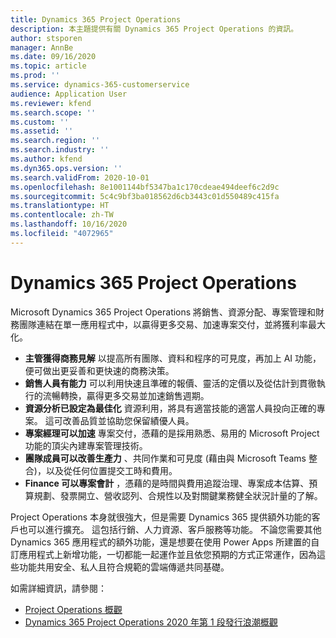 ```yaml
---
title: Dynamics 365 Project Operations
description: 本主題提供有關 Dynamics 365 Project Operations 的資訊。
author: stsporen
manager: AnnBe
ms.date: 09/16/2020
ms.topic: article
ms.prod: ''
ms.service: dynamics-365-customerservice
audience: Application User
ms.reviewer: kfend
ms.search.scope: ''
ms.custom: ''
ms.assetid: ''
ms.search.region: ''
ms.search.industry: ''
ms.author: kfend
ms.dyn365.ops.version: ''
ms.search.validFrom: 2020-10-01
ms.openlocfilehash: 8e1001144bf5347ba1c170cdeae494deef6c2d9c
ms.sourcegitcommit: 5c4c9bf3ba018562d6cb3443c01d550489c415fa
ms.translationtype: HT
ms.contentlocale: zh-TW
ms.lasthandoff: 10/16/2020
ms.locfileid: "4072965"
---
```

# <a name="dynamics-365-project-operations"></a>Dynamics 365 Project Operations

Microsoft Dynamics 365 Project Operations 將銷售、資源分配、專案管理和財務團隊連結在單一應用程式中，以贏得更多交易、加速專案交付，並將獲利率最大化。

-   **主管獲得商務見解** 以提高所有團隊、資料和程序的可見度，再加上 AI 功能，便可做出更妥善和更快速的商務決策。
-   **銷售人員有能力** 可以利用快速且準確的報價、靈活的定價以及從估計到貫徹執行的流暢轉換，贏得更多交易並加速銷售週期。
-   **資源分析已設定為最佳化** 資源利用，將具有適當技能的適當人員投向正確的專案。 這可改善品質並協助您保留績優人員。
-   **專案經理可以加速** 專案交付，憑藉的是採用熟悉、易用的 Microsoft Project 功能的頂尖內建專案管理技術。
-   **團隊成員可以改善生產力** 、共同作業和可見度 (藉由與 Microsoft Teams 整合)，以及從任何位置提交工時和費用。
-   **Finance 可以專案會計** ，憑藉的是時間與費用追蹤治理、專案成本估算、預算規劃、發票開立、營收認列、合規性以及對關鍵業務健全狀況計量的了解。

Project Operations 本身就很強大，但是需要 Dynamics 365 提供額外功能的客戶也可以進行擴充。 這包括行銷、人力資源、客戶服務等功能。 不論您需要其他 Dynamics 365 應用程式的額外功能，還是想要在使用 Power Apps 所建置的自訂應用程式上新增功能，一切都能一起運作並且依您預期的方式正常運作，因為這些功能共用安全、私人且符合規範的雲端傳遞共同基礎。

如需詳細資訊，請參閱：

- [Project Operations 概觀](https://dynamics.microsoft.com/en-us/project-operations/overview/)
- [Dynamics 365 Project Operations 2020 年第 1 段發行浪潮概觀](https://docs.microsoft.com/dynamics365-release-plan/2020wave1/dynamics365-project-operations/)

